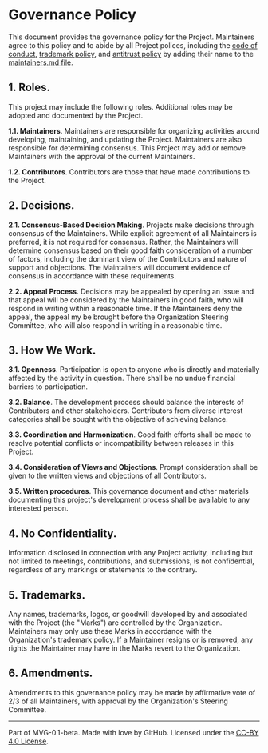 # Governance Policy

This document provides the governance policy for the Project. Maintainers agree to this policy and to abide by all Project polices, including the [code of conduct](https://github.com/pyscript/governance/blob/main/CODE-OF-CONDUCT.md), [trademark policy](https://github.com/pyscript/governance/blob/main/TRADEMARKS.md), and [antitrust policy](https://github.com/pyscript/governance/blob/main/ANTITRUST.md) by adding their name to the [maintainers.md file](maintainers.md).

## 1. Roles.

This project may include the following roles. Additional roles may be adopted and documented by the Project.

**1.1. Maintainers**. Maintainers are responsible for organizing activities around developing, maintaining, and updating the Project. Maintainers are also responsible for determining consensus. This Project may add or remove Maintainers with the approval of the current Maintainers.

**1.2. Contributors**. Contributors are those that have made contributions to the Project.

## 2. Decisions.

**2.1. Consensus-Based Decision Making**. Projects make decisions through consensus of the Maintainers. While explicit agreement of all Maintainers is preferred, it is not required for consensus. Rather, the Maintainers will determine consensus based on their good faith consideration of a number of factors, including the dominant view of the Contributors and nature of support and objections. The Maintainers will document evidence of consensus in accordance with these requirements.

**2.2. Appeal Process**. Decisions may be appealed by opening an issue and that appeal will be considered by the Maintainers in good faith, who will respond in writing within a reasonable time. If the Maintainers deny the appeal, the appeal my be brought before the Organization Steering Committee, who will also respond in writing in a reasonable time.

## 3. How We Work.

**3.1. Openness**. Participation is open to anyone who is directly and materially affected by the activity in question. There shall be no undue financial barriers to participation.

**3.2. Balance**. The development process should balance the interests of Contributors and other stakeholders. Contributors from diverse interest categories shall be sought with the objective of achieving balance.

**3.3. Coordination and Harmonization**. Good faith efforts shall be made to resolve potential conflicts or incompatibility between releases in this Project.

**3.4. Consideration of Views and Objections**. Prompt consideration shall be given to the written views and objections of all Contributors.

**3.5. Written procedures**. This governance document and other materials documenting this project's development process shall be available to any interested person.

## 4. No Confidentiality.

Information disclosed in connection with any Project activity, including but not limited to meetings, contributions, and submissions, is not confidential, regardless of any markings or statements to the contrary.

## 5. Trademarks.

Any names, trademarks, logos, or goodwill developed by and associated with the Project (the "Marks") are controlled by the Organization. Maintainers may only use these Marks in accordance with the Organization's trademark policy. If a Maintainer resigns or is removed, any rights the Maintainer may have in the Marks revert to the Organization.

## 6. Amendments.

Amendments to this governance policy may be made by affirmative vote of 2/3 of all Maintainers, with approval by the Organization's Steering Committee.

---
Part of MVG-0.1-beta.
Made with love by GitHub. Licensed under the [CC-BY 4.0 License](https://creativecommons.org/licenses/by-sa/4.0/).
